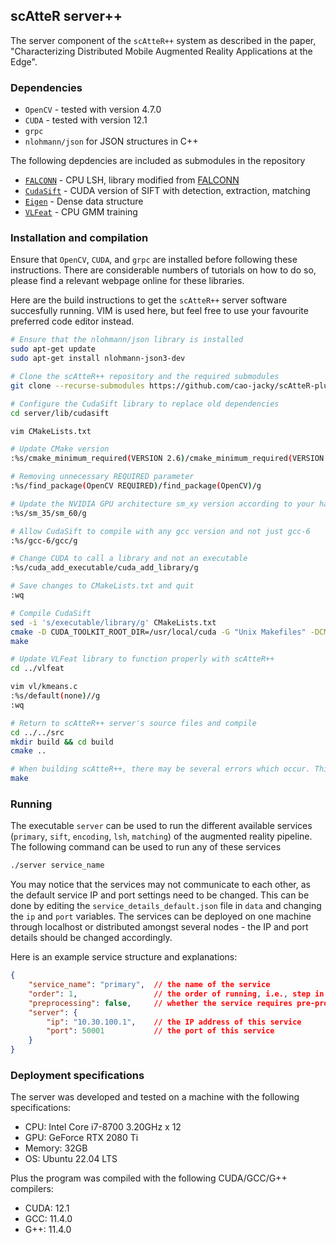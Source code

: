## scAtteR server++

The server component of the `scAtteR++` system as described in the paper, "Characterizing Distributed Mobile Augmented Reality Applications at the Edge".

### Dependencies

  - `OpenCV` - tested with version 4.7.0
  - `CUDA` - tested with version 12.1
  - `grpc`
  - `nlohmann/json` for JSON structures in C++


The following depdencies are included as submodules in the repository
  - [`FALCONN`](https://github.com/cao-jacky/FALCONN.git) - CPU LSH, library modified from [FALCONN](https://github.com/FALCONN-LIB/FALCONN)
  - [`CudaSift`](https://github.com/Celebrandil/CudaSift) - CUDA version of SIFT with detection, extraction, matching
  - [`Eigen`](https://github.com/eigenteam/eigen-git-mirror) - Dense data structure
  - [`VLFeat`](https://github.com/vlfeat/vlfeat) - CPU GMM training

### Installation and compilation

Ensure that `OpenCV`, `CUDA`, and `grpc` are installed before following these instructions. There are considerable numbers of tutorials on how to do so, please find a relevant webpage online for these libraries. 

Here are the build instructions to get the `scAtteR++` server software succesfully running. VIM is used here, but feel free to use your favourite preferred code editor instead. 

```sh
# Ensure that the nlohmann/json library is installed
sudo apt-get update
sudo apt-get install nlohmann-json3-dev

# Clone the scAtteR++ repository and the required submodules
git clone --recurse-submodules https://github.com/cao-jacky/scAtteR-plus-plus

# Configure the CudaSift library to replace old dependencies
cd server/lib/cudasift 

vim CMakeLists.txt 

# Update CMake version
:%s/cmake_minimum_required(VERSION 2.6)/cmake_minimum_required(VERSION 3.22)/g 

# Removing unnecessary REQUIRED parameter
:%s/find_package(OpenCV REQUIRED)/find_package(OpenCV)/g 

# Update the NVIDIA GPU architecture sm_xy version according to your hardware https://arnon.dk/matching-sm-architectures-arch-and-gencode-for-various-nvidia-cards/
:%s/sm_35/sm_60/g 

# Allow CudaSift to compile with any gcc version and not just gcc-6
:%s/gcc-6/gcc/g 

# Change CUDA to call a library and not an executable
:%s/cuda_add_executable/cuda_add_library/g 

# Save changes to CMakeLists.txt and quit
:wq

# Compile CudaSift
sed -i 's/executable/library/g' CMakeLists.txt
cmake -D CUDA_TOOLKIT_ROOT_DIR=/usr/local/cuda -G "Unix Makefiles" -DCMAKE_BUILD_TYPE=Release .
make

# Update VLFeat library to function properly with scAtteR++ 
cd ../vlfeat

vim vl/kmeans.c
:%s/default(none)//g
:wq

# Return to scAtteR++ server's source files and compile
cd ../../src
mkdir build && cd build
cmake ..

# When building scAtteR++, there may be several errors which occur. This is due to incompatabilities between libraries or NVIDIA GPU hardware, and must be debugged accordingly. We apologise that there cannot be more help with this. 
make 

```
### Running
The executable `server` can be used to run the different available services (`primary`, `sift`, `encoding`, `lsh`, `matching`) of the augmented reality pipeline. The following command can be used to run any of these services

```sh
./server service_name
```

You may notice that the services may not communicate to each other, as the default service IP and port settings need to be changed. This can be done by editing the `service_details_default.json` file in `data` and changing the `ip` and `port` variables. The services can be deployed on one machine through localhost or distributed amongst several nodes - the IP and port details should be changed accordingly. 

Here is an example service structure and explanations:
```json
{
    "service_name": "primary",  // the name of the service
    "order": 1,                 // the order of running, i.e., step in the pipeline
    "preprocessing": false,     // whether the service requires pre-processing of data 
    "server": {
        "ip": "10.30.100.1",    // the IP address of this service 
        "port": 50001           // the port of this service
    }
}
```

### Deployment specifications

The server was developed and tested on a machine with the following specifications:

- CPU: Intel Core i7-8700 3.20GHz x 12
- GPU: GeForce RTX 2080 Ti
- Memory: 32GB
- OS: Ubuntu 22.04 LTS

Plus the program was compiled with the following CUDA/GCC/G++ compilers:

- CUDA: 12.1
- GCC: 11.4.0
- G++: 11.4.0




